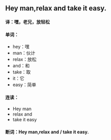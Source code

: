 ## Hey man,relax and take it easy.

#### 译：嘿，老兄，放轻松

#### 单词：

- hey：嘿
- man：伙计
- relax：放松
- and：和
- take：取
- it：它
- easy：简单

#### 连读：

- Hey man
- relax and
- take it easy

#### 断词：Hey man,relax and / take it easy.
